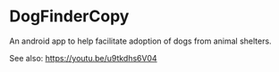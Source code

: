 # DogFinderCopy
An android app to help facilitate adoption of dogs from animal shelters.

See also: https://youtu.be/u9tkdhs6V04
